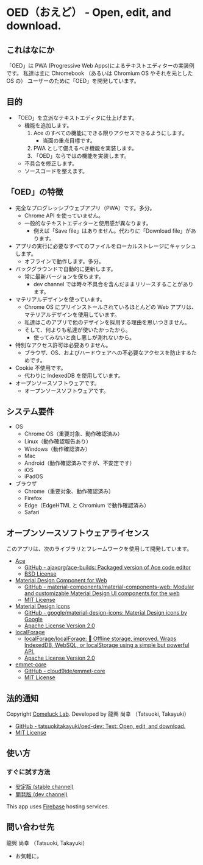 # OED（おえど） - Open, edit, and download.

## これはなにか
「OED」は PWA (Progressive Web Apps)によるテキストエディターの実装例です。
私達は主に Chromebook （あるいは Chromium OS やそれを元とした OS の） ユーザーのために「OED」を開発しています。

## 目的
- 「OED」を立派なテキストエディタに仕上げます。
    - 機能を追加します。
        1. Ace のすべての機能にできる限りアクセスできるようにします。
            - 当面の重点目標です。
        2. PWA として備えるべき機能を実装します。
        3. 「OED」ならではの機能を実装します。
    - 不具合を修正します。
    - ソースコードを整えます。

## 「OED」の特徴
- 完全なプログレッシブウェブアプリ（PWA）です。多分。
    - Chrome API を使っていません。
    - 一般的なテキストエディターと使用感が異なります。
        - 例えば「Save file」はありません。代わりに「Download file」があります。
- アプリの実行に必要なすべてのファイルをローカルストレージにキャッシュします。
    - オフラインで動作します。多分。
- バックグラウンドで自動的に更新します。
    - 常に最新バージョンを保ちます。
        - dev channel では時々不具合を含んだままリリースすることがあります。
- マテリアルデザインを使っています。
    - Chrome OS にプリインストールされているほとんどの Web アプリは、マテリアルデザインを使用しています。
    - 私達はこのアプリで他のデザインを採用する理由を思いつきません。
    - そして、何よりも私達が使いたかったから。
        - 使ってみないと良し悪しが測れないから。
- 特別なアクセス許可は必要ありません。
    - ブラウザ、OS、およびハードウェアへの不必要なアクセスを防止するためです。
- Cookie 不使用です。
    - 代わりに IndexedDB を使用しています。
- オープンソースソフトウェアです。
    - オープンソースソフトウェアです。

## システム要件
- OS
    - Chrome OS（重要対象、動作確認済み）
    - Linux（動作確認報告あり）
    - Windows（動作確認済み）
    - Mac
    - Android（動作確認済みですが、不安定です）
    - iOS
    - iPadOS
- ブラウザ
    - Chrome（重要対象、動作確認済み）
    - Firefox
    - Edge（EdgeHTML と Chromium で動作確認済み）
    - Safari

## オープンソースソフトウェアライセンス
このアプリは、次のライブラリとフレームワークを使用して開発しています。

- [Ace](https://ace.c9.io/)
    - [GitHub - ajaxorg/ace-builds: Packaged version of Ace code editor](https://github.com/ajaxorg/ace-builds/)
    - [BSD License](https://github.com/ajaxorg/ace-builds/blob/master/LICENSE)
- [Material Design Component for Web](https://material.io/develop/web/)
    - [GitHub - material-components/material-components-web: Modular and customizable Material Design UI components for the web](https://github.com/material-components/material-components-web)
    - [MIT License](https://github.com/material-components/material-components-web/blob/master/LICENSE)
- [Material Design Icons](https://google.github.io/material-design-icons/)
    - [GitHub - google/material-design-icons: Material Design icons by Google](https://github.com/google/material-design-icons)
    - [Apache License Version 2.0](https://github.com/google/material-design-icons/blob/master/LICENSE)
- [localForage](https://localforage.github.io/localForage/)
    - [localForage/localForage: 💾 Offline storage, improved. Wraps IndexedDB, WebSQL, or localStorage using a simple but powerful API.](https://github.com/localForage/localForage)
    - [Apache License Version 2.0](https://github.com/localForage/localForage/blob/master/LICENSE)
- [emmet-core](https://github.com/cloud9ide/emmet-core)
    - [GitHub - cloud9ide/emmet-core](https://github.com/cloud9ide/emmet-core)
    - [MIT License](https://github.com/cloud9ide/emmet-core/blob/master/LICENSE)

## 法的通知
Copyright [Comeluck Lab](https://www.comeluck.jp/).
Developed by 龍興 尚幸 （Tatsuoki, Takayuki）
- [GitHub - tatsuokitakayuki/oed-dev: Text: Open, edit, and download.](https://github.com/tatsuokitakayuki/oed-dev)
- [MIT License](https://github.com/tatsuokitakayuki/oed-dev/blob/master/LICENSE)

## 使い方
### すぐに試す方法
- [安定版 (stable channel)](https://oed-stable.web.app/)
- [開発版 (dev channel)](https://oed-dev.web.app/)

This app uses [Firebase](https://firebase.google.com/) hosting services.

## 問い合わせ先
龍興 尚幸 （Tatsuoki, Takayuki）
- お気軽に。